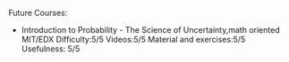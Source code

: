 Future Courses:
- Introduction to Probability - The Science of Uncertainty,math oriented MIT/EDX Difficulty:5/5 Videos:5/5 Material and exercises:5/5 Usefulness: 5/5

